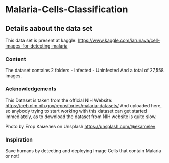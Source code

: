 # Malaria-Cells-Classification

## Details aabout the data set

This data set is present at kaggle: https://www.kaggle.com/iarunava/cell-images-for-detecting-malaria

### Content

The dataset contains 2 folders - Infected - Uninfected
And a total of 27,558 images.

### Acknowledgements

This Dataset is taken from the official NIH Website: https://ceb.nlm.nih.gov/repositories/malaria-datasets/ And uploaded here, so anybody trying to start working with this dataset can get started immediately, as to download the dataset from NIH website is quite slow.

Photo by Егор Камелев on Unsplash https://unsplash.com/@ekamelev

### Inspiration

Save humans by detecting and deploying Image Cells that contain Malaria or not!

